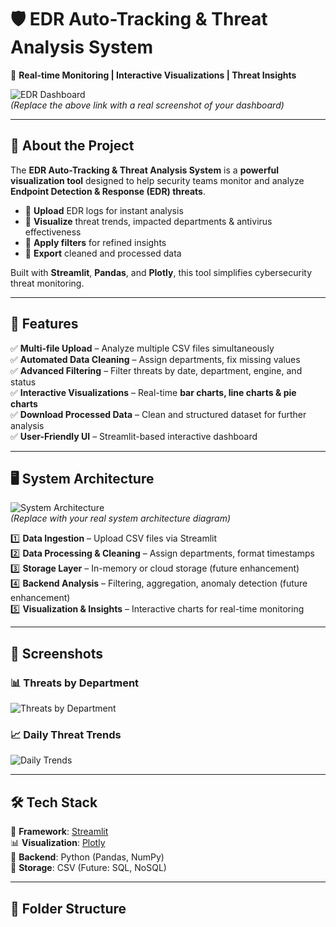 # 🛡️ EDR Auto-Tracking & Threat Analysis System  
🚀 **Real-time Monitoring | Interactive Visualizations | Threat Insights**  

![EDR Dashboard](https://via.placeholder.com/1200x500.png?text=EDR+Threat+Analysis+Dashboard)  
*(Replace the above link with a real screenshot of your dashboard)*  

---

## 📌 About the Project  
The **EDR Auto-Tracking & Threat Analysis System** is a **powerful visualization tool** designed to help security teams monitor and analyze **Endpoint Detection & Response (EDR) threats**.  

- 🔹 **Upload** EDR logs for instant analysis  
- 🔹 **Visualize** threat trends, impacted departments & antivirus effectiveness  
- 🔹 **Apply filters** for refined insights  
- 🔹 **Export** cleaned and processed data  

Built with **Streamlit**, **Pandas**, and **Plotly**, this tool simplifies cybersecurity threat monitoring.  

---

## 🚀 Features  
✅ **Multi-file Upload** – Analyze multiple CSV files simultaneously  
✅ **Automated Data Cleaning** – Assign departments, fix missing values  
✅ **Advanced Filtering** – Filter threats by date, department, engine, and status  
✅ **Interactive Visualizations** – Real-time **bar charts, line charts & pie charts**  
✅ **Download Processed Data** – Clean and structured dataset for further analysis  
✅ **User-Friendly UI** – Streamlit-based interactive dashboard  

---

## 🖥️ System Architecture  
![System Architecture](https://via.placeholder.com/1200x500.png?text=System+Architecture)  
*(Replace with your real system architecture diagram)*  

1️⃣ **Data Ingestion** – Upload CSV files via Streamlit  
2️⃣ **Data Processing & Cleaning** – Assign departments, format timestamps  
3️⃣ **Storage Layer** – In-memory or cloud storage (future enhancement)  
4️⃣ **Backend Analysis** – Filtering, aggregation, anomaly detection (future enhancement)  
5️⃣ **Visualization & Insights** – Interactive charts for real-time monitoring  

---

## 📸 Screenshots  
### 📊 Threats by Department  
![Threats by Department](https://via.placeholder.com/800x400.png?text=Chart+Example)  

### 📈 Daily Threat Trends  
![Daily Trends](https://via.placeholder.com/800x400.png?text=Time+Series+Analysis)  

---

## 🛠️ Tech Stack  
🚀 **Framework**: [Streamlit](https://streamlit.io/)  
📊 **Visualization**: [Plotly](https://plotly.com/python/)  
🐍 **Backend**: Python (Pandas, NumPy)  
💾 **Storage**: CSV (Future: SQL, NoSQL)  

---

## 📂 Folder Structure  
